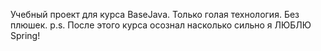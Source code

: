 Учебный проект для курса BaseJava.
Только голая технология. Без плюшек.
p.s. После этого курса осознал насколько сильно я ЛЮБЛЮ Spring!
